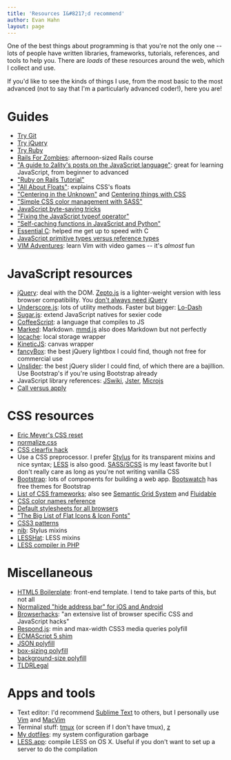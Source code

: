 ```yaml
---
title: 'Resources I&#8217;d recommend'
author: Evan Hahn
layout: page
---
```

One of the best things about programming is that you're not the only one -- lots of people have written libraries, frameworks, tutorials, references, and tools to help you. There are *loads* of these resources around the web, which I collect and use.

If you'd like to see the kinds of things I use, from the most basic to the most advanced (not to say that I'm a particularly advanced coder!), here you are!

# Guides

*   [Try Git][1]
*   [Try jQuery][2]
*   [Try Ruby][3]
*   [Rails For Zombies][4]: afternoon-sized Rails course
*   ["A guide to 2ality's posts on the JavaScript language"][5]: great for learning JavaScript, from beginner to advanced
*   ["Ruby on Rails Tutorial"][6]
*   ["All About Floats"][7]: explains CSS's floats
*   ["Centering in the Unknown"][8] and [Centering things with CSS][9]
*   ["Simple CSS color management with SASS"][10]
*   [JavaScript byte-saving tricks][11]
*   ["Fixing the JavaScript typeof operator"][12]
*   ["Self-caching functions in JavaScript and Python"][13]
*   [Essential C][14]: helped me get up to speed with C
*   [JavaScript primitive types versus reference types][15]
*   [VIM Adventures][16]: learn Vim with video games -- it's *almost* fun

# JavaScript resources

*   [jQuery][17]: deal with the DOM. [Zepto.js][18] is a lighter-weight version with less browser compatibility. You [don't always need jQuery][19]
*   [Underscore.js][20]: lots of utility methods. Faster but bigger: [Lo-Dash][21]
*   [Sugar.js][22]: extend JavaScript natives for sexier code
*   [CoffeeScript][23]: a language that compiles to JS
*   [Marked][24]: Markdown. [mmd.js][25] also does Markdown but not perfectly
*   [locache][26]: local storage wrapper
*   [KineticJS][27]: canvas wrapper
*   [fancyBox][28]: the best jQuery lightbox I could find, though not free for commercial use
*   [Unslider][29]: the best jQuery slider I could find, of which there are a bajillion. Use Bootstrap's if you're using Bootstrap already
*   JavaScript library references: [JSwiki][30], [Jster][31], [Microjs][32]
*   [Call versus apply][33]

# CSS resources

*   [Eric Meyer's CSS reset][34]
*   [normalize.css][35]
*   [CSS clearfix hack][36]
*   Use a CSS preprocessor. I prefer [Stylus][37] for its transparent mixins and nice syntax; [LESS][38] is also good. [SASS/SCSS][39] is my least favorite but I don't really care as long as you're not writing vanilla CSS
*   [Bootstrap][40]: lots of components for building a web app. [Bootswatch][41] has free themes for Bootstrap
*   [List of CSS frameworks][42]; also see [Semantic Grid System][43] and [Fluidable][44]
*   [CSS color names reference][45]
*   [Default stylesheets for all browsers][46]
*   ["The Big List of Flat Icons & Icon Fonts"][47]
*   [CSS3 patterns][48]
*   [nib][49]: Stylus mixins
*   [LESSHat][50]: LESS mixins
*   [LESS compiler in PHP][51]

# Miscellaneous

*   [HTML5 Boilerplate][52]: front-end template. I tend to take parts of this, but not all
*   [Normalized "hide address bar" for iOS and Android][53]
*   [Browserhacks][54]: "an extensive list of browser specific CSS and JavaScript hacks"
*   [Respond.js][55]: min and max-width CSS3 media queries polyfill
*   [ECMAScript 5 shim][56]
*   [JSON polyfill][57]
*   [box-sizing polyfill][58]
*   [background-size polyfill][59]
*   [TLDRLegal][60]

# Apps and tools

*   Text editor: I'd recommend [Sublime Text][61] to others, but I personally use [Vim][62] and [MacVim][63]
*   Terminal stuff: [tmux][64] (or screen if I don't have tmux), [z][65]
*   [My dotfiles][66]: my system configuration garbage
*   [LESS.app][67]: compile LESS on OS X. Useful if you don't want to set up a server to do the compilation

 [1]: http://www.codeschool.com/courses/try-git
 [2]: http://www.codeschool.com/courses/try-jquery
 [3]: http://www.codeschool.com/courses/try-ruby
 [4]: http://www.codeschool.com/courses/rails-for-zombies-redux
 [5]: http://www.2ality.com/2012/08/guide-jslang.html
 [6]: http://ruby.railstutorial.org/ruby-on-rails-tutorial-book
 [7]: http://css-tricks.com/all-about-floats/
 [8]: http://css-tricks.com/centering-in-the-unknown/
 [9]: http://designshack.net/articles/css/how-to-center-anything-with-css/
 [10]: http://blog.12spokes.com/web-design-development/simple-css-color-management-with-sass/
 [11]: https://github.com/jed/140bytes/wiki/Byte-saving-techniques
 [12]: https://javascriptweblog.wordpress.com/2011/08/08/fixing-the-javascript-typeof-operator/
 [13]: http://davidchambersdesign.com/self-caching-functions-in-javascript-and-python/
 [14]: http://cslibrary.stanford.edu/101/EssentialC.pdf
 [15]: http://evanhahn.com/wp-content/uploads/2013/03/JavaScript-primitive-types-vs.-reference-types.txt
 [16]: http://vim-adventures.com/
 [17]: http://jquery.com/
 [18]: http://zeptojs.com/
 [19]: /doing-without-jquery
 [20]: http://underscorejs.org/
 [21]: http://lodash.com/
 [22]: http://sugarjs.com/
 [23]: http://coffeescript.org/
 [24]: https://github.com/chjj/marked
 [25]: https://github.com/p01/mmd.js
 [26]: https://github.com/d0ugal/locache
 [27]: http://www.kineticjs.com/
 [28]: http://fancyapps.com/fancybox/
 [29]: http://unslider.com/
 [30]: http://jswiki.org/
 [31]: http://jster.net/
 [32]: http://microjs.com
 [33]: http://evanhahn.com/wp-content/uploads/2013/03/JavaScript-call-versus-apply.txt
 [34]: http://meyerweb.com/eric/tools/css/reset/
 [35]: https://github.com/necolas/normalize.css
 [36]: http://nicolasgallagher.com/micro-clearfix-hack/
 [37]: http://learnboost.github.com/stylus/
 [38]: http://lesscss.org/
 [39]: http://sass-lang.com/
 [40]: http://twitter.github.com/bootstrap/
 [41]: http://bootswatch.com/
 [42]: http://usablica.github.com/front-end-frameworks/compare.html
 [43]: http://semantic.gs/
 [44]: http://fluidable.com/
 [45]: http://www.147colors.com/
 [46]: http://stackoverflow.com/a/6867287/804100
 [47]: http://css-tricks.com/flat-icons-icon-fonts/
 [48]: http://lea.verou.me/css3patterns/
 [49]: http://visionmedia.github.com/nib/
 [50]: http://lesshat.com/
 [51]: http://leafo.net/lessphp/
 [52]: http://html5boilerplate.com/
 [53]: https://gist.github.com/scottjehl/1183357
 [54]: http://www.browserhacks.com/
 [55]: http://j.mp/respondjs
 [56]: https://github.com/kriskowal/es5-shim
 [57]: http://bestiejs.github.com/json3/
 [58]: http://github.com/Schepp/box-sizing-polyfill
 [59]: https://github.com/louisremi/background-size-polyfill
 [60]: http://www.tldrlegal.com/
 [61]: http://www.sublimetext.com/
 [62]: http://vim.org/
 [63]: https://code.google.com/p/macvim/
 [64]: http://tmux.sourceforge.net/
 [65]: https://github.com/rupa/z
 [66]: https://github.com/evanhahn/dotfiles
 [67]: http://incident57.com/less/
